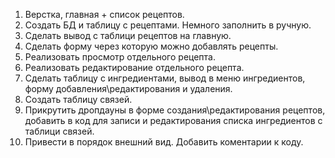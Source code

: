 1. Верстка, главная + список рецептов.
2. Создать БД и таблицу с рецептами. Немного заполнить в ручную.
3. Сделать вывод с таблици рецептов на главную.
4. Сделать форму через которую можно добавлять рецепты.
5. Реализовать просмотр отдельного рецепта.
6. Реализовать редактирование отдельного рецепта.
7. Сделать таблицу с ингредиентами, вывод в меню ингредиентов, форму добавления\редактирования и удаления.
8. Создать таблицу связей.
9. Прикрутить дропдауны в форме создания\редактирования рецептов, добавить в код для записи и редактирования списка ингредиентов с таблици связей.
10. Привести в порядок внешний вид. Добавить коментарии к коду.
